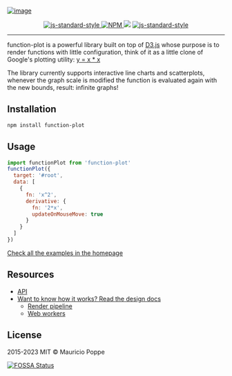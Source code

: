 [![image](https://user-images.githubusercontent.com/1616682/93912098-23060300-fcb8-11ea-823f-be8dfe9c24b9.png)](http://mauriciopoppe.github.io/function-plot/)

<p align="center">
  <a href="https://mauriciopoppe.github.io/function-plot/">
    <img src="https://img.shields.io/badge/homepage-red" alt="js-standard-style">
  </a>
  <a href="https://npmjs.org/package/function-plot">
    <img src="https://img.shields.io/npm/v/function-plot.svg?style=flat" alt="NPM">
  </a>
<a href="https://app.fossa.com/projects/git%2Bgithub.com%2Fmauriciopoppe%2Ffunction-plot?ref=badge_shield" alt="FOSSA Status"><img src="https://app.fossa.com/api/projects/git%2Bgithub.com%2Fmauriciopoppe%2Ffunction-plot.svg?type=shield"/></a>
  <a href="https://github.com/feross/standard">
    <img src="https://img.shields.io/badge/code%20style-standard-blue" alt="js-standard-style">
  </a>
</p>

---

function-plot is a powerful library built on top of <a href="http://d3js.org/">D3.js</a> whose purpose
is to render functions with little configuration, think of it as a little clone of Google's plotting
utility: [y = x \* x](https://www.google.com/webhp?sourceid=chrome-instant&ion=1&espv=2&es_th=1&ie=UTF-8#q=y+%3D+x+%5E+2)

The library currently supports interactive line charts and scatterplots, whenever the graph scale is modified the function
is evaluated again with the new bounds, result: infinite graphs!

## Installation

```sh
npm install function-plot
```

## Usage

```javascript
import functionPlot from 'function-plot'
functionPlot({
  target: '#root',
  data: [
    {
      fn: 'x^2',
      derivative: {
        fn: '2*x',
        updateOnMouseMove: true
      }
    }
  ]
})
```

[Check all the examples in the homepage](https://mauriciopoppe.github.io/function-plot/)


## Resources

- [API](https://mauriciopoppe.github.io/function-plot/docs/functions/default-1.html)
- [Want to know how it works? Read the design docs](./design/)
  - [Render pipeline](./design/pipeline.md)
  - [Web workers](./design/web-workers.md)

## License

2015-2023 MIT © Mauricio Poppe

[![FOSSA Status](https://app.fossa.com/api/projects/git%2Bgithub.com%2Fmauriciopoppe%2Ffunction-plot.svg?type=large)](https://app.fossa.com/projects/git%2Bgithub.com%2Fmauriciopoppe%2Ffunction-plot?ref=badge_large)
